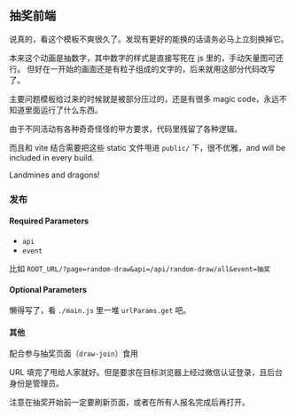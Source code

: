 ## 抽奖前端

说真的，看这个模板不爽很久了。发现有更好的能换的话请务必马上立刻换掉它。

本来这个动画是抽数字，其中数字的样式是直接写死在 js 里的，手动矢量图可还行。
但好在一开始的画面还是有粒子组成的文字的，后来就用这部分代码改写了。

主要问题模板给过来的时候就是被部分压过的，还是有很多 magic code，永远不知道里面运行了什么东西。

由于不同活动有各种奇奇怪怪的甲方要求，代码里残留了各种逻辑。

而且和 vite 结合需要把这些 static 文件甩进 `public/` 下，很不优雅，and will be included in every build.

Landmines and dragons!


### 发布
#### Required Parameters

- `api`
- `event`

比如 `ROOT_URL/?page=random-draw&api=/api/random-draw/all&event=抽奖`

#### Optional Parameters

懒得写了，看 `./main.js` 里一堆 `urlParams.get` 吧。

#### 其他

配合参与抽奖页面（`draw-join`）食用

URL 填完了甩给人家就好。但是要求在目标浏览器上经过微信认证登录，且后台身份是管理员。

注意在抽奖开始前一定要刷新页面，或者在所有人报名完成后再打开。
